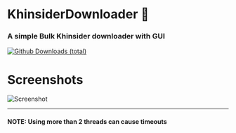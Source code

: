 # KhinsiderDownloader 🎵 

### A simple Bulk Khinsider downloader with GUI
[![Github Downloads (total)](https://img.shields.io/github/downloads/weespin/KhinsiderDownloader/total.svg)](https://tooomm.github.io/github-release-stats/?username=weespin&repository=KhinsiderDownloader)
# Screenshots
![Screenshot](https://weesp.in/i/95845254.png)

-----
#### NOTE: Using more than 2 threads can cause timeouts
